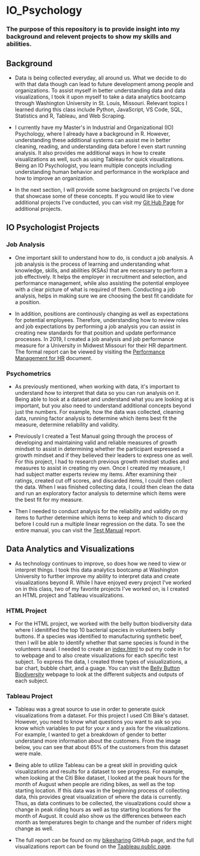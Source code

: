# IO_Psychology
### The purpose of this repository is to provide insight into my background and relevent projects to show my skills and abilities. 

## Background
- Data is being collected everyday, all around us. What we decide to do with that data though can lead to future development among people and organizations. To assist myself in better understanding data and data visualizations, I took it upon myself to take a data analytics bootcamp through Washington University in St. Louis, Missouri. Relevant topics I learned during this class include Python, JavaScript, VS Code, SQL, Statistics and R, Tableau, and Web Scraping. 

- I currently have my Master's in Industrial and Organizational (IO) Psychology, where I already have a background in R. However, understanding these additional systems can assist me in better cleaning, reading, and understanding data before I even start running analysis. It also provides me additional ways in how to create visualizations as well, such as using Tableau for quick visualizations. Being an IO Psychologist, you learn multiple concepts including understanding human behavior and performance in the workplace and how to improve an organization. 

- In the next section, I will provide some background on projects I've done that showcase some of these concepts. If you would like to view additional projects I've conducted, you can visit my [Git Hub Page](https://github.com/mrma2318?tab=repositories) for additional projects.

## IO Psychologist Projects
### Job Analysis
- One important skill to understand how to do, is conduct a job analysis. A job analysis is the process of learning and understanding what knowledge, skills, and abilities (KSAs) that are necessary to perform a job effectively. It helps the employer in recruitment and selection, and performance management, while also assisting the potential employee with a clear picture of what is required of them. Conducting a job analysis, helps in making sure we are choosing the best fit candidate for a position. 

- In addition, positions are continously changing as well as expectations for potential employees. Therefore, understanding how to review roles and job expectations by performing a job analysis you can assist in creating new standards for that position and update performance processes. In 2019, I created a job analysis and job performance measure for a University in Midwest Missouri for their HR department. The formal report can be viewed by visiting the [Performance Management for HR](https://github.com/mrma2318/IO_Psychology/blob/7e8c592de4022012f7e96587cc05340db0953fd9/Performance_Management_for_HR.docx) document. 

### Psychometrics
- As previously mentioned, when working with data, it's important to understand how to interpret that data so you can run analysis on it. Being able to look at a dataset and understand what you are looking at is important, but you also need to understand additional concepts beyond just the numbers. For example, how the data was collected, cleaning data, running factor analysis to determine which items best fit the measure, determine reliability and validity.

- Previously I created a Test Manual going through the process of developing and maintaining valid and reliable measures of growth mindset to assist in determining whether the participant expressed a growth mindset and if they believed their leaders to express one as well. For this project, I had to research previous growth mindset studies and measures to assist in creating my own. Once I created my measure, I had subject matter experts review my items. After examining their ratings, created cut off scores, and discarded items, I could then collect the data. When I was finished collecting data, I could then clean the data and run an exploratory factor analysis to determine which items were the best fit for my measure. 

- Then I needed to conduct analysis for the reliability and validity on my items to further determine which items to keep and which to discard before I could run a multiple linear regression on the data. To see the entire manual, you can visit the [Test Manual](https://github.com/mrma2318/IO_Psychology/blob/272568bdf16bea000fe956cd383c8980d8809331/Test_Manual.docx) report. 

## Data Analytics and Visualizations
- As technology continues to improve, so does how we need to view or interpret things. I took this data analytics bootcamp at Washington University to further improve my ability to interpret data and create visualizations beyond R. While I have enjoyed every project I've worked on in this class, two of my favorite projects I've worked on, is I created an HTML project and Tableau visualizations. 

### HTML Project
- For the HTML project, we worked with the belly button biodiversity data where I idenitified the top 10 bacterial species in volunteers belly buttons. If a species was identified to manufacturing synthetic beef, then I will be able to identify whether that same species is found in the volunteers naval. I needed to create an [index.html](https://github.com/mrma2318/Belly_Button_Biodiversity/blob/3d91ed67ea24dd31e828c8a8819e0d0470ed2149/index.html) to put my code in for to webpage and to also create visualizations for each specific test subject. To express the data, I created three types of visiualizations, a bar chart, bubble chart, and a guage. You can visit the [Belly Button Biodiversity](https://mrma2318.github.io/Belly_Button_Biodiversity/) webpage to look at the different subjects and outputs of each subject. 

### Tableau Project
- Tableau was a great source to use in order to generate quick visualizations from a dataset. For this project I used Citi Bike's dataset. However, you need to know what questions you want to ask so you know which variables to put for your x and y axis for the visualizations. For example, I wanted to get a breakdown of gender to better understand more information about the customers. From the image below, you can see that about 65% of the customers from this dataset were male. 

- Being able to utilize Tableau can be a great skill in providing quick visualizations and results for a dataset to see progress. For example, when looking at the Citi Bike dataset, I looked at the peak hours for the month of August when people are riding bikes, as well as the top starting location. If this data was in the beginning process of collecting data, this provides great visualization of where the data is currently. Thus, as data continues to be collected, the visualzations could show a change in peak riding hours as well as top starting locations for the month of August. It could also show us the differences between each month as temperatures begin to change and the number of riders might change as well. 

- The full report can be found on my [bikesharing](https://github.com/mrma2318/bikesharing) GitHub page, and the full visualizations report can be found on the [Taableau public page](https://public.tableau.com/app/profile/morgan.anderson5677/viz/CitiBikeSharing_16705475515210/CitiBikeSharing).

